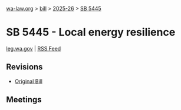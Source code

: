 [wa-law.org](/) > [bill](/bill/) > [2025-26](/bill/2025-26/) > [SB 5445](/bill/2025-26/sb/5445/)

# SB 5445 - Local energy resilience
[leg.wa.gov](https://app.leg.wa.gov/billsummary?BillNumber=5445&Year=2025&Initiative=false) | [RSS Feed](./rss.xml)

## Revisions
* [Original Bill](1/)

## Meetings